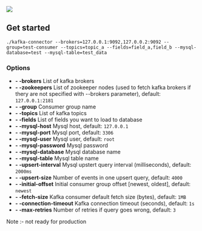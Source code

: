 ![](https://i.imgur.com/pDNDazK.png)

## Get started
```
./kafka-connector --brokers=127.0.0.1:9092,127.0.0.2:9092 --group=test-consumer --topics=topic_a --fields=field_a,field_b --mysql-database=test --mysql-table=test_data
```
### Options
- **- -brokers** List of kafka brokers
- **- -zookeepers** List of zookeeper nodes (used to fetch kafka brokers if thery are not specified with --brokers parameter), default: `127.0.0.1:2181`
- **- -group** Consumer group name
- **- -topics** List of kafka topics
- **- -fields** List of fields you want to load to database
- **- -mysql-host** Mysql host, default: `127.0.0.1`
- **- -mysql-port** Mysql port, default: `3306`
- **- -mysql-user** Mysql user, default: `root`
- **- -mysql-password** Mysql password
- **- -mysql-database** Mysql database name
- **- -mysql-table** Mysql table name
- **- -upsert-interval** Mysql upstert query interval (milliseconds), default: `2000ms`
- **- -upsert-size** Number of events in one upsert query, default: `4000`
- **- -initial-offset** Initial consumer group offset [newest, oldest], default: `newest`
- **- -fetch-size** Kafka consumer default fetch size (bytes), default: `1MB`
- **- -connection-timeout** Kafka connection timeout (seconds), default: `1s`
- **- -max-retries** Number of retries if query goes wrong, default: `3`


Note :- not ready for production